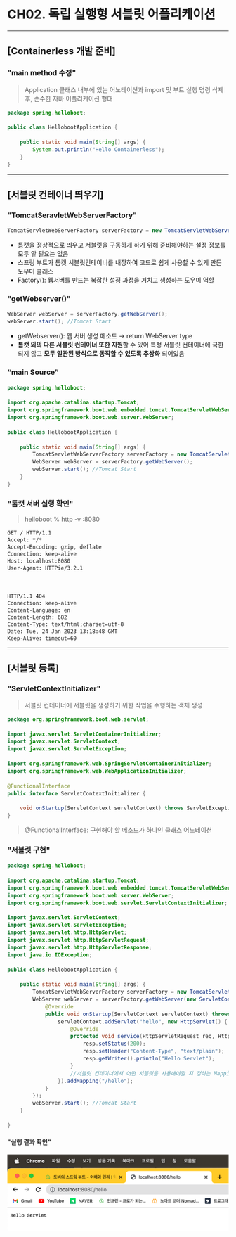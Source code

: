 # CH02. 독립 실행형 서블릿 어플리케이션

------------

## [Containerless 개발 준비]
### "main method 수정"
> Application 클래스 내부에 있는 어노테이션과 import 및 부트 실행 명령 삭제 후, 순수한 자바 어플리케이션 형태

```java
package spring.helloboot;

public class HellobootApplication {

    public static void main(String[] args) {
        System.out.println("Hello Containerless");
    }
}
```

------------

## [서블릿 컨테이너 띄우기]
### "TomcatSeravletWebServerFactory"
```java
TomcatServletWebServerFactory serverFactory = new TomcatServletWebServerFactory();
```
- 톰캣을 정상적으로 띄우고 서블릿을 구동하게 하기 위해 준비해야하는 설정 정보를 모두 알 필요는 없음
- 스프링 부트가 톰캣 서블릿컨테이너를 내장하여 코드로 쉽게 사용할 수 있게 만든 도우미 클래스
- Factory(): 웹서버를 만드는 복잡한 설정 과정을 거치고 생성하는 도우미 역할

### "getWebserver()"
```java
WebServer webServer = serverFactory.getWebServer();
webServer.start(); //Tomcat Start
```
- getWebserver(): 웹 서버 생성 메소드 → return WebServer type
- **톰캣 외의 다른 서블릿 컨테이너 또한 지원**할 수 있어 특정 서블릿 컨테이너에 국한되지 않고 **모두 일관된 방식으로 동작할 수 있도록 추상화** 되어있음

### “main Source”

```java
package spring.helloboot;

import org.apache.catalina.startup.Tomcat;
import org.springframework.boot.web.embedded.tomcat.TomcatServletWebServerFactory;
import org.springframework.boot.web.server.WebServer;

public class HellobootApplication {

    public static void main(String[] args) {
        TomcatServletWebServerFactory serverFactory = new TomcatServletWebServerFactory();
        WebServer webServer = serverFactory.getWebServer();
        webServer.start(); //Tomcat Start
    }
}
```

### "톰캣 서버 실행 확인"
> helloboot % http -v :8080
```
GET / HTTP/1.1
Accept: */*
Accept-Encoding: gzip, deflate
Connection: keep-alive
Host: localhost:8080
User-Agent: HTTPie/3.2.1



HTTP/1.1 404 
Connection: keep-alive
Content-Language: en
Content-Length: 682
Content-Type: text/html;charset=utf-8
Date: Tue, 24 Jan 2023 13:18:48 GMT
Keep-Alive: timeout=60
```

------------

## [서블릿 등록]
### "ServletContextInitializer"
> 서블릿 컨테이너에 서블릿을 생성하기 위한 작업을 수행하는 객체 생성
```java
package org.springframework.boot.web.servlet;

import javax.servlet.ServletContainerInitializer;
import javax.servlet.ServletContext;
import javax.servlet.ServletException;

import org.springframework.web.SpringServletContainerInitializer;
import org.springframework.web.WebApplicationInitializer;

@FunctionalInterface
public interface ServletContextInitializer {

	void onStartup(ServletContext servletContext) throws ServletException;
}
```
> @FunctionalInterface: 구현해야 할 메소드가 하나인 클래스 어노테이션

### "서블릿 구현"

```java
package spring.helloboot;

import org.apache.catalina.startup.Tomcat;
import org.springframework.boot.web.embedded.tomcat.TomcatServletWebServerFactory;
import org.springframework.boot.web.server.WebServer;
import org.springframework.boot.web.servlet.ServletContextInitializer;

import javax.servlet.ServletContext;
import javax.servlet.ServletException;
import javax.servlet.http.HttpServlet;
import javax.servlet.http.HttpServletRequest;
import javax.servlet.http.HttpServletResponse;
import java.io.IOException;

public class HellobootApplication {

    public static void main(String[] args) {
        TomcatServletWebServerFactory serverFactory = new TomcatServletWebServerFactory();
        WebServer webServer = serverFactory.getWebServer(new ServletContextInitializer() {
            @Override
            public void onStartup(ServletContext servletContext) throws ServletException {
                servletContext.addServlet("hello", new HttpServlet() { //어댑터 클래스
                    @Override
                    protected void service(HttpServletRequest req, HttpServletResponse resp) throws ServletException, IOException { //서블릿의 실제 기능 구현
                        resp.setStatus(200);
                        resp.setHeader("Content-Type", "text/plain");
                        resp.getWriter().println("Hello Servlet");
                    }
                    //서블릿 컨테이너에서 어떤 서블릿을 사용해야할 지 정하는 Mapping을 설정해야 함.
                }).addMapping("/hello");
            }
        });
        webServer.start(); //Tomcat Start
    }

}
```
#### "실행 결과 확인"
![img.png](imgs/img.png)